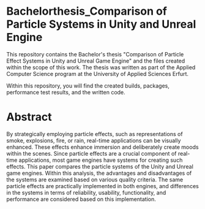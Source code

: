 # Bachelorthesis_Comparison of Particle Systems in Unity and Unreal Engine

This repository contains the Bachelor's thesis "Comparison of Particle Effect Systems in Unity and Unreal Game Engine" and the files created within the scope of this work. The thesis was written as part of the Applied Computer Science program at the University of Applied Sciences Erfurt.

Within this repository, you will find the created builds, packages, performance test results, and the written code.

# Abstract
By strategically employing particle effects, such as representations of smoke, explosions, fire, or rain, real-time applications can be visually enhanced. These effects enhance immersion and deliberately create moods within the scenes. Since particle effects are a crucial component of real-time applications, most game engines have systems for creating such effects. This paper compares the particle systems of the Unity and Unreal game engines. Within this analysis, the advantages and disadvantages of the systems are examined based on various quality criteria. The same particle effects are practically implemented in both engines, and differences in the systems in terms of reliability, usability, functionality, and performance are considered based on this implementation.

